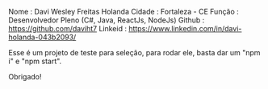 Nome    : Davi Wesley Freitas Holanda
Cidade  : Fortaleza - CE
Função  : Desenvolvedor Pleno (C#, Java, ReactJs, NodeJs)
Github  : https://github.com/daviht7
Linkeid : https://www.linkedin.com/in/davi-holanda-043b2093/

Esse é um projeto de teste para seleção, 
para rodar ele, basta dar um "npm i" e "npm start".

Obrigado!